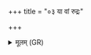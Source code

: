 +++
title = "०३ या वां रुद्रः"

+++
<details><summary>मूलम् (GR)</summary>

या वां रुद्रः शिवा तनू  
या वां सन्ति रोगणाः ।  
या वाम् आयुष्मतीस् तनूस्  
ताभिर् नो मृडतं युवम् ॥
</details>